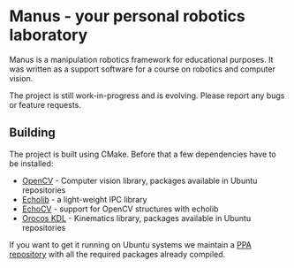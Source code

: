 Manus - your personal robotics laboratory
=========================================

Manus is a manipulation robotics framework for educational purposes. It was written as a support software for a course on robotics and computer vision.

The project is still work-in-progress and is evolving. Please report any bugs or feature requests.

Building
--------

The project is built using CMake. Before that a few dependencies have to be installed:

 * [OpenCV](http://opencv.org/) - Computer vision library, packages available in Ubuntu repositories
 * [Echolib](https://github.com/vicoslab/echolib) - a light-weight IPC library
 * [EchoCV](https://github.com/vicoslab/echocv) - support for OpenCV structures with echolib
 * [Orocos KDL](http://www.orocos.org/) - Kinematics library, packages available in Ubuntu repositories

If you want to get it running on Ubuntu systems we maintain a [PPA repository](https://launchpad.net/~vicoslab/+archive/ubuntu/manus) with all the required packages already compiled.




